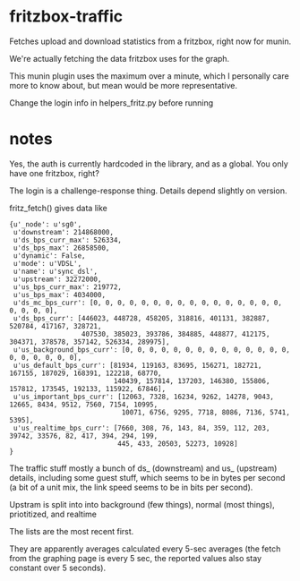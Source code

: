 # fritzbox-traffic

Fetches upload and download statistics from a fritzbox, right now for munin.

We're actually fetching the data fritzbox uses for the graph.

This munin plugin uses the maximum over a minute, which I personally care more to know about, but mean would be more representative.

Change the login info in helpers_fritz.py before running


# notes

Yes, the auth is currently hardcoded in the library, and as a global. You only have one fritzbox, right?

The login is a challenge-response thing. Details depend slightly on version.


fritz_fetch() gives data like

```
{u'_node': u'sg0',
 u'downstream': 214868000,
 u'ds_bps_curr_max': 526334,
 u'ds_bps_max': 26858500,
 u'dynamic': False,
 u'mode': u'VDSL',
 u'name': u'sync_dsl',
 u'upstream': 32272000,
 u'us_bps_curr_max': 219772,
 u'us_bps_max': 4034000,
 u'ds_mc_bps_curr': [0, 0, 0, 0, 0, 0, 0, 0, 0, 0, 0, 0, 0, 0, 0, 0, 0, 0, 0, 0],
 u'ds_bps_curr': [446023, 448728, 458205, 318816, 401131, 382887, 520784, 417167, 328721, 
                  407530, 385023, 393786, 384885, 448877, 412175, 304371, 378578, 357142, 526334, 289975],
 u'us_background_bps_curr': [0, 0, 0, 0, 0, 0, 0, 0, 0, 0, 0, 0, 0, 0, 0, 0, 0, 0, 0, 0],
 u'us_default_bps_curr': [81934, 119163, 83695, 156271, 182721, 167155, 187029, 168391, 122218, 68770, 
                          140439, 157814, 137203, 146380, 155806, 157812, 173545, 192133, 115922, 67846],
 u'us_important_bps_curr': [12063, 7328, 16234, 9262, 14278, 9043, 12665, 8434, 9512, 7560, 7154, 10995, 
                            10071, 6756, 9295, 7718, 8086, 7136, 5741, 5395],
 u'us_realtime_bps_curr': [7660, 308, 76, 143, 84, 359, 112, 203, 39742, 33576, 82, 417, 394, 294, 199,
                           445, 433, 20503, 52273, 10928]
}

```



The traffic stuff mostly a bunch of ds_ (downstream) and us_ (upstream) details, including some guest stuff, which seems to be in bytes per second (a bit of a unit mix, the link speed seems to be in bits per second).

Upstram is split into into background (few things), normal (most things), priotitized, and realtime

The lists are the most recent first.

They are apparently averages calculated every 5-sec averages (the fetch from the graphing page is every 5 sec, the reported values also stay constant over 5 seconds).
